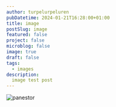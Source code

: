 ```yaml
---
author: turpelurpeluren
pubDatetime: 2024-01-21T16:28:00+01:00
title: image
postSlug: image
featured: false
project: false
microblog: false
image: true
draft: false
tags:
  - images
description:
  image test post
---
```


![panestor](@assets/images/kroppisstortransparent2.png)